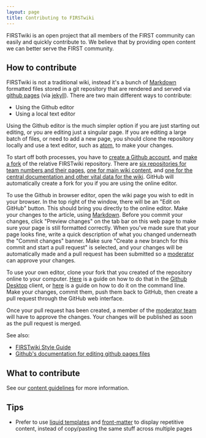 ```yaml
---
layout: page
title: Contributing to FIRSTwiki
---
```


FIRSTwiki is an open project that all members of the FIRST community can easily
and quickly contribute to. We believe that by providing open content we can
better serve the FIRST community.

How to contribute
-----------------

FIRSTwiki is not a traditional wiki, instead it's a bunch of
[Markdown](https://daringfireball.net/projects/markdown/) formatted files stored
in a git repository that are rendered and served via [github
pages](https://help.github.com/categories/writing-on-github/) (via
[jekyll](https://jekyllrb.com/)). There are two main different ways to contribute:

* Using the Github editor
* Using a local text editor

Using the Github editor is the much simpler option if you are just starting out
editing, or you are editing just a singular page. If you are editing a large
batch of files, or need to add a new page, you should clone the repository locally and use a text editor,
such as [atom](https://atom.io), to make your changes.

To start off both processes, you have to [create a Github account](https://github.com/login), and [make a fork](https://help.github.com/articles/fork-a-repo/)
of the relative FIRSTwiki repository. There are [six repositories for team numbers and their pages](https://github.com/firstwiki), [one for main wiki content](https://github.com/firstwiki/wiki), and [one for the central documentation
and other vital data for the wiki](https://github.com/firstwiki/firstwiki.github.io).
GitHub will automatically create a fork for you if you are using the online editor.

To use the Github in browser editor, open the wiki page you wish to edit in your browser.
In the top right of the window, there will be an "Edit on GitHub" button. This
should bring you directly to the online editor. Make your changes to the article,
using [Markdown](https://daringfireball.net/projects/markdown/). Before you commit
your changes, click "Preview changes" on the tab bar on this web page to make sure your
page is still formatted correctly. When you've made sure that your page looks fine,
write a quick description of what you changed underneath the "Commit changes" banner.
Make sure "Create a new branch for this commit and start a pull request" is selected,
and your changes will be automatically made and a pull request has been submitted
so a [moderator](/docs/moderators) can approve your changes.

To use your own editor, clone your fork that you created of the repository online
to your computer. [Here](https://guides.github.com/activities/forking/) is a guide on how
to do that in the [Github Desktop](https://desktop.github.com) client, or
[here](https://help.github.com/articles/fetching-a-remote/) is a guide on how to do it
on the command line. Make your changes, commit them, push them back to GitHub, then
create a pull request through the GitHub web interface. 

Once your pull request has been created, a member of the [moderator
team](/docs/moderators) will have to approve the changes. Your changes will be
published as soon as the pull request is merged.

See also:

* [FIRSTwiki Style Guide](/docs/style-guide)
* [Github's documentation for editing github pages files](https://help.github.com/articles/editing-files-in-another-user-s-repository/)

What to contribute
------------------

See our [content guidelines](/docs/content/) for more information.

Tips
----

* Prefer to use [liquid templates](https://jekyllrb.com/docs/templates/) and
  [front-matter](https://jekyllrb.com/docs/frontmatter/) to display repetitive
  content, instead of copy/pasting the same stuff across multiple pages
